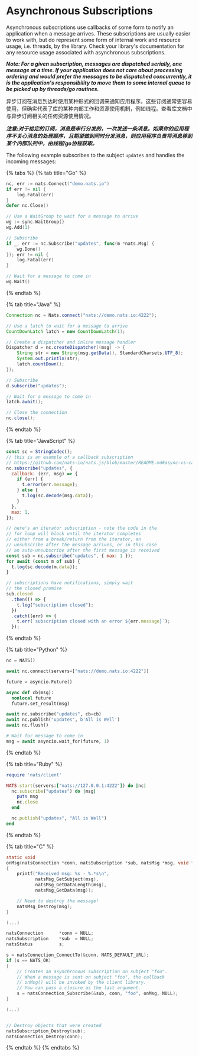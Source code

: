 # Asynchronous Subscriptions

Asynchronous subscriptions use callbacks of some form to notify an application when a message arrives. These subscriptions are usually easier to work with, but do represent some form of internal work and resource usage, i.e. threads, by the library. Check your library's documentation for any resource usage associated with asynchronous subscriptions.

_**Note: For a given subscription, messages are dispatched serially, one message at a time. If your application does not care about processing ordering and would prefer the messages to be dispatched concurrently, it is the application's responsibility to move them to some internal queue to be picked up by threads/go routines.**_   

异步订阅在消息到达时使用某种形式的回调来通知应用程序。这些订阅通常更容易使用，但确实代表了库的某种内部工作和资源使用机制，例如线程。查看库文档中与异步订阅相关的任何资源使用情况。  

_**注意:对于给定的订阅，消息是串行分发的，一次发送一条消息。如果你的应用程序不关心消息的处理顺序，且期望做到同时分发消息，则应用程序负责将消息移到某个内部队列中，由线程/go协程获取。**_ 

The following example subscribes to the subject `updates` and handles the incoming messages:  

{% tabs %}
{% tab title="Go" %}
```go
nc, err := nats.Connect("demo.nats.io")
if err != nil {
    log.Fatal(err)
}
defer nc.Close()

// Use a WaitGroup to wait for a message to arrive
wg := sync.WaitGroup{}
wg.Add(1)

// Subscribe
if _, err := nc.Subscribe("updates", func(m *nats.Msg) {
    wg.Done()
}); err != nil {
    log.Fatal(err)
}

// Wait for a message to come in
wg.Wait()
```
{% endtab %}

{% tab title="Java" %}
```java
Connection nc = Nats.connect("nats://demo.nats.io:4222");

// Use a latch to wait for a message to arrive
CountDownLatch latch = new CountDownLatch(1);

// Create a dispatcher and inline message handler
Dispatcher d = nc.createDispatcher((msg) -> {
    String str = new String(msg.getData(), StandardCharsets.UTF_8);
    System.out.println(str);
    latch.countDown();
});

// Subscribe
d.subscribe("updates");

// Wait for a message to come in
latch.await(); 

// Close the connection
nc.close();
```
{% endtab %}

{% tab title="JavaScript" %}
```javascript
const sc = StringCodec();
// this is an example of a callback subscription
// https://github.com/nats-io/nats.js/blob/master/README.md#async-vs-callbacks
nc.subscribe("updates", {
  callback: (err, msg) => {
    if (err) {
      t.error(err.message);
    } else {
      t.log(sc.decode(msg.data));
    }
  },
  max: 1,
});

// here's an iterator subscription - note the code in the
// for loop will block until the iterator completes
// either from a break/return from the iterator, an
// unsubscribe after the message arrives, or in this case
// an auto-unsubscribe after the first message is received
const sub = nc.subscribe("updates", { max: 1 });
for await (const m of sub) {
  t.log(sc.decode(m.data));
}

// subscriptions have notifications, simply wait
// the closed promise
sub.closed
  .then(() => {
    t.log("subscription closed");
  })
  .catch((err) => {
    t.err(`subscription closed with an error ${err.message}`);
  });
```
{% endtab %}

{% tab title="Python" %}
```python
nc = NATS()

await nc.connect(servers=["nats://demo.nats.io:4222"])

future = asyncio.Future()

async def cb(msg):
  nonlocal future
  future.set_result(msg)

await nc.subscribe("updates", cb=cb)
await nc.publish("updates", b'All is Well')
await nc.flush()

# Wait for message to come in
msg = await asyncio.wait_for(future, 1)
```
{% endtab %}

{% tab title="Ruby" %}
```ruby
require 'nats/client'

NATS.start(servers:["nats://127.0.0.1:4222"]) do |nc|
  nc.subscribe("updates") do |msg|
    puts msg
    nc.close
  end

  nc.publish("updates", "All is Well")
end
```
{% endtab %}

{% tab title="C" %}
```c
static void
onMsg(natsConnection *conn, natsSubscription *sub, natsMsg *msg, void *closure)
{
    printf("Received msg: %s - %.*s\n",
           natsMsg_GetSubject(msg),
           natsMsg_GetDataLength(msg),
           natsMsg_GetData(msg));

    // Need to destroy the message!
    natsMsg_Destroy(msg);
}

(...)

natsConnection      *conn = NULL;
natsSubscription    *sub  = NULL;
natsStatus          s;

s = natsConnection_ConnectTo(&conn, NATS_DEFAULT_URL);
if (s == NATS_OK)
{
    // Creates an asynchronous subscription on subject "foo".
    // When a message is sent on subject "foo", the callback
    // onMsg() will be invoked by the client library.
    // You can pass a closure as the last argument.
    s = natsConnection_Subscribe(&sub, conn, "foo", onMsg, NULL);
}

(...)


// Destroy objects that were created
natsSubscription_Destroy(sub);
natsConnection_Destroy(conn);
```
{% endtab %}
{% endtabs %}

